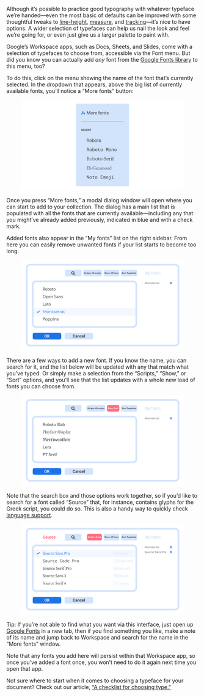 Although it’s possible to practice good typography with whatever typeface we’re handed—even the most basic of defaults can be improved with some thoughtful tweaks to [line-height](/lesson/choosing_a_suitable_line_height), [measure](/lesson/understanding_measure_line_length), and [tracking](https://fonts.google.com/knowledge/using_type/track_carefully_or_not_at_all)—it’s nice to have options. A wider selection of typefaces can help us nail the look and feel we’re going for, or even just give us a larger palette to paint with. 

Google’s Workspace apps, such as Docs, Sheets, and Slides, come with a selection of typefaces to choose from, accessible via the Font menu. But did you know you can actually add _any_ font from the [Google Fonts library](https://fonts.google.com) to this menu, too?

To do this, click on the menu showing the name of the font that’s currently selected. In the dropdown that appears, above the big list of currently available fonts, you’ll notice a “More fonts” button:

<figure>

![An approximation of the Fonts menu in Google Docs, etc.](images/adding_fonts_1.svg)

</figure>

Once you press “More fonts,” a modal dialog window will open where you can start to add to your collection. The dialog has a main list that is populated with all the fonts that are currently available—including any that you might’ve already added previously, indicated in blue and with a check mark. 

Added fonts also appear in the “My fonts” list on the right sidebar. From here you can easily remove unwanted fonts if your list starts to become too long.

<figure>

![An approximation of the “More fonts” modal interface in Google Docs, etc., with Montserrat selected.](images/adding_fonts_2.svg)

</figure>

There are a few ways to add a new font. If you know the name, you can search for it, and the list below will be updated with any that match what you’ve typed. Or simply make a selection from the “Scripts,” “Show,” or “Sort” options, and you’ll see that the list updates with a whole new load of fonts you can choose from. 

<figure>

![An approximation of the “More fonts” modal interface in Google Docs, etc., with the Serif classification filter selected.](images/adding_fonts_3.svg)

</figure>

Note that the search box and those options work together, so if you’d like to search for a font called “Source” that, for instance, contains glyphs for the Greek script, you could do so. This is also a handy way to quickly check [language support](/lesson/a_checklist_for_choosing_type).

<figure>

![An approximation of the “More fonts” modal interface in Google Docs, etc., with the Greek script filter selected, and “Source” in the search box, resulting in matches in the main window.](images/adding_fonts_4.svg)

</figure>

Tip: If you’re not able to find what you want via this interface, just open up [Google Fonts](https://fonts.google.com) in a new tab, then if you find something you like, make a note of its name and  jump back to Workspace and search for the name in the “More fonts” window.

Note that any fonts you add here will persist within that Workspace app, so once you’ve added a font once, you won’t need to do it again next time you open that app.

Not sure where to start when it comes to choosing a typeface for your document? Check out our article, [“A checklist for choosing type.”](/lesson/a_checklist_for_choosing_type)

